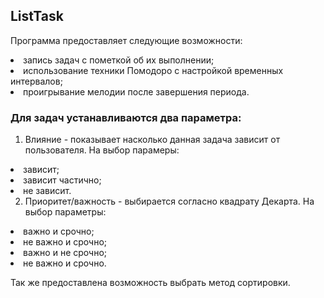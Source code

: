 ## ListTask
Программа предоставляет следующие возможности:
<li> запись задач с пометкой об их выполнении;
<li> использование техники Помодоро с настройкой временных интервалов;
<li> проигрывание мелодии после завершения периода.

### Для задач устанавливаются два параметра:
1. Влияние - показывает насколько данная задача зависит от пользователя.
На выбор парамеры:
<li> зависит;
<li> зависит частично;
<li> не зависит.
  
2. Приоритет/важность - выбирается согласно квадрату Декарта.
На выбор параметры:
<li> важно и срочно;
<li> не важно и срочно;
<li> важно и не срочно;
<li> не важно и срочно.

Так же предоставлена возможность выбрать метод сортировки.
